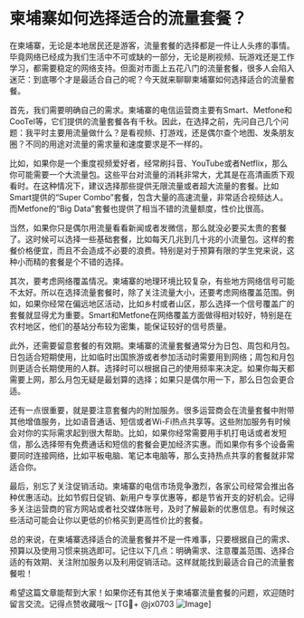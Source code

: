 # 柬埔寨如何选择适合的流量套餐？

在柬埔寨，无论是本地居民还是游客，流量套餐的选择都是一件让人头疼的事情。毕竟网络已经成为我们生活中不可或缺的一部分，无论是刷视频、玩游戏还是工作学习，都需要稳定的网络支持。但面对市面上五花八门的流量套餐，很多人会陷入迷茫：到底哪个才是最适合自己的呢？今天就来聊聊柬埔寨如何选择适合的流量套餐。

首先，我们需要明确自己的需求。柬埔寨的电信运营商主要有Smart、Metfone和CooTel等，它们提供的流量套餐各有千秋。因此，在选择之前，先问自己几个问题：我平时主要用流量做什么？是看视频、打游戏，还是偶尔查个地图、发条朋友圈？不同的用途对流量的需求量和速度要求是不一样的。

比如，如果你是一个重度视频爱好者，经常刷抖音、YouTube或者Netflix，那么你可能需要一个大流量包。这些平台对流量的消耗非常大，尤其是在高清画质下观看时。在这种情况下，建议选择那些提供无限流量或者超大流量的套餐。比如Smart提供的“Super Combo”套餐，包含大量的高速流量，非常适合视频达人。而Metfone的“Big Data”套餐也提供了相当不错的流量额度，性价比很高。

当然，如果你只是偶尔用流量看看新闻或者发微信，那么就没必要买太贵的套餐了。这时候可以选择一些基础套餐，比如每天几兆到几十兆的小流量包。这样的套餐价格便宜，而且不会造成不必要的浪费。特别是对于预算有限的学生党来说，这种小而精的套餐是个不错的选择。

其次，要考虑网络覆盖情况。柬埔寨的地理环境比较复杂，有些地方网络信号可能不太好。所以在选择流量套餐时，除了关注流量大小，还要考虑网络覆盖范围。例如，如果你经常在偏远地区活动，比如乡村或者山区，那么选择一个信号覆盖广的套餐就显得尤为重要。Smart和Metfone在网络覆盖方面做得相对较好，特别是在农村地区，他们的基站分布较为密集，能保证较好的信号质量。

此外，还需要留意套餐的有效期。柬埔寨的流量套餐通常分为日包、周包和月包。日包适合短期使用，比如临时出国旅游或者参加活动时需要用到网络；周包和月包则更适合长期使用的人群。选择时可以根据自己的使用频率来决定。如果你每天都需要上网，那么月包无疑是最划算的选择；如果只是偶尔用一下，那么日包会更合适。

还有一点很重要，就是要注意套餐内的附加服务。很多运营商会在流量套餐中附带其他增值服务，比如语音通话、短信或者Wi-Fi热点共享等。这些附加服务有时候会对你的实际需求起到很大帮助。比如，如果你经常需要用手机打电话或者发短信，那么选择带有免费通话和短信的套餐会更加经济实惠。而如果你有多个设备需要同时连接网络，比如平板电脑、笔记本电脑等，那么支持热点共享的套餐就非常适合你。

最后，别忘了关注促销活动。柬埔寨的电信市场竞争激烈，各家公司经常会推出各种优惠活动。比如节假日促销、新用户专享优惠等，都是节省开支的好机会。记得多关注运营商的官方网站或者社交媒体账号，及时了解最新的优惠信息。有时候这些活动可能会让你以更低的价格买到更高性价比的套餐。

总的来说，在柬埔寨选择适合的流量套餐并不是一件难事，只要根据自己的需求、预算以及使用习惯来挑选即可。记住以下几点：明确需求、注意覆盖范围、选择合适的有效期、关注附加服务以及利用促销活动。这样就能找到最适合自己的流量套餐啦！

希望这篇文章能帮到大家！如果你还有其他关于柬埔寨流量套餐的问题，欢迎随时留言交流。记得点赞收藏哦～ [TG💪+ @jx0703 ![Image](https://github.com/user-attachments/assets/dbca1d08-cadb-493c-b0ec-ad6f7a83f270)]